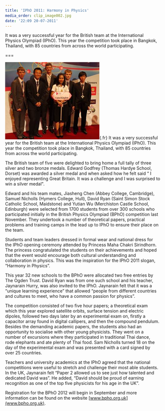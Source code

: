 ```yaml
---
title: 'IPhO 2011: Harmony in Physics'
media_order: clip_image002.jpg
date: '22:09 20-07-2011'
---
```


It was a very successful year for the British team at the International Physics Olympiad (IPhO). This year the competition took place in Bangkok, Thailand, with 85 countries from across the world participating.

===

![](clip_image002.jpg){.fr} It was a very successful year for the British team at the International Physics Olympiad (IPhO). This year the competition took place in Bangkok, Thailand, with 85 countries from across the world participating.

The British team of five were delighted to bring home a full tally of three silver and two bronze medals. Edward Godfrey (Thomas Hardye School, Dorset) was awarded a silver medal and when asked how he felt said “ I enjoyed representing Great Britain. It was a challenge and I was surprised to win a silver medal".

Edward and his team mates, Jiasheng Chen (Abbey College, Cambridge), Samuel Nicholls (Hymers College, Hull), David Ryan (Saint Simon Stock Catholic School, Maidstone) and Yutian Wu (Merchiston Castle School, Edinburgh) were selected from 1700 students from over 300 schools who participated initially in the British Physics Olympiad (BPhO) competition last November. They undertook a number of theoretical papers, practical problems and training camps in the lead up to IPhO to ensure their place on the team.

Students and team leaders dressed in formal wear and national dress for the IPhO opening ceremony attended by Princess Maha Chakri Sirindhorn. The princess congratulated the students on their achievements and hoped that the event would encourage both cultural understanding and collaboration in physics. This was the inspiration for the IPhO 2011 slogan, “Harmony in Physics”.

This year 32 new schools to the BPhO were allocated two free entries by The Ogden Trust. David Ryan was from one such school and his teacher, Jaynarain Hurry, was also invited to the IPhO. Jaynarain felt that it was a “unique learning experience” that allowed “people from different countries and cultures to meet, who have a common passion for physics”.

The competition consisted of two five hour papers; a theoretical exam which this year explored satellite orbits, surface tension and electric dipoles, followed two days later by an experimental exam on, firstly a capacitor array found in digital callipers, and then the compound pendulum. Besides the demanding academic papers, the students also had an opportunity to socialise with other young physicists. They went on a number of excursions where they participated in traditional Thai dance, rode elephants and ate plenty of Thai food. Sam Nicholls turned 18 on the day of the experimental exam and was presented with a card signed by over 25 countries.

Teachers and university academics at the IPhO agreed that the national competitions were useful to stretch and challenge their most able students. In the UK, Jaynarain felt “Paper 2 allowed us to see just how talented and dedicated David was”. He added, “David should be proud of earning recognition as one of the top five physicists for his age in the UK”.

Registration for the BPhO 2012 will begin in September and more information can be found on the website [www.bpho.org.uk](www.bpho.org.uk).
